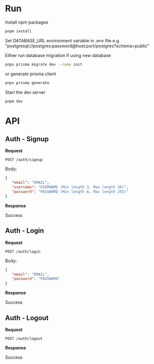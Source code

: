 # Run

Install npm packages

```bash
pnpm install
```

Set DATABASE_URL environment variable in .env file
e.g. "postgresql://postgres:password@host:port/postgres?schema=public"

Either run database migration if using new database

```bash
pnpx prisma migrate dev --name init
```

or generate prisma client

```bash
pnpx prisma generate
```

Start the dev server

```bash
pnpm dev
```

# API

## Auth - Signup

**Request**

`POST /auth/signup`

Body:

```json
{
   "email": "EMAIL",
   "username": "USERNAME (Min length 3, Max length 30)",
   "password": "PASSWORD (Min length 6, Max length 255)"
}
```

**Response**

Success

## Auth - Login

**Request**

`POST /auth/login`

Body:

```json
{
   "email": "EMAIL",
   "password": "PASSWORD"
}
```

**Response**

Success

## Auth - Logout

**Request**

`POST /auth/logout`

**Response**

Success
